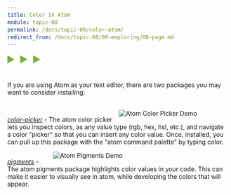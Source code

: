 ```yaml
---
title: Color in Atom
module: topic-08
permalink: /docs/topic-08/color-atom/
redirect_from: /docs/topic-08/09-exploring/08-page.md
---
```


<img src="./../../../img/arrow-divider.svg" style="width: 75px; border: none; margin: 0px 0 20px 0" />

If you are using Atom as your text editor, there are two packages you may want to consider installing:

<br/>

<div style="display: inline-block; width: 100%;">
  <img src="https://i.github-camo.com/467c72e686f00893c3d36bf46499e76c10f31787/68747470733a2f2f6769746875622e636f6d2f74686f6d61736c696e647374726f6d2f636f6c6f722d7069636b65722f7261772f6d61737465722f707265766965772e676966" alt="Atom Color Picker Demo" title="Atom Color Picker Demo" style="float: right; width: 250px; margin: 0 0 5px 5px; border: none" />

  <p><a href="https://atom.io/packages/color-picker" target="_blank"><i>color-picker</i></a> - The atom color picker lets you inspect colors, as any value type (rgb, hex, hsl, etc.), and navigate a color "picker" so that you can insert any color value. Once, installed, you can pull up this package with the "atom command palette" by typing color.</p>
</div>

<br />

<div style="display: inline-block; width: 100%;">
  <img src="https://i.github-camo.com/802d8b759d01e70861f95f99495731f19b145b03/687474703a2f2f61626533332e6769746875622e696f2f61746f6d2d7069676d656e74732f7069676d656e74732e6769663f7261773d74727565" alt="Atom Pigments Demo" title="Atom Pigments Demo" style="float: right; width: 400px; margin: 0 0 5px 5px; border: none" />

  <p><a href="https://atom.io/packages/pigments" target="_blank"><i>pigments</i></a> - The atom pigments package highlights color values in your code. This can make it easier to visually see in atom, while developing the colors that will appear.</p>
</div>
